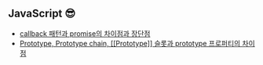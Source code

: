 

## JavaScript 😎
- [callback 패턴과 promise의 차이점과 장단점](https://github.com/BaikSeungJeon/Interview/blob/main/javascript/callback%20%ED%8C%A8%ED%84%B4%EA%B3%BC%20promise.md)
- [Prototype, Prototype chain, [[Prototype]] 슬롯과 prototype 프로퍼티의 차이점](https://github.com/BaikSeungJeon/Interview/blob/main/javascript/Prototype.md)
